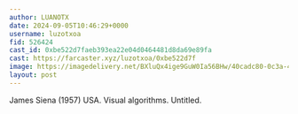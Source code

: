 ```yaml
---
author: LUANOTX
date: 2024-09-05T10:46:29+0000
username: luzotxoa
fid: 526424
cast_id: 0xbe522d7faeb393ea22e04d0464481d8da69e89fa
cast: https://farcaster.xyz/luzotxoa/0xbe522d7f
image: https://imagedelivery.net/BXluQx4ige9GuW0Ia56BHw/40cadc80-0c3a-44e0-f898-8bf8952d5800/original
layout: post
---
```


James Siena (1957) USA. Visual algorithms.
Untitled.

<img src='https://imagedelivery.net/BXluQx4ige9GuW0Ia56BHw/40cadc80-0c3a-44e0-f898-8bf8952d5800/original' alt='' referrerpolicy='no-referrer'/>
